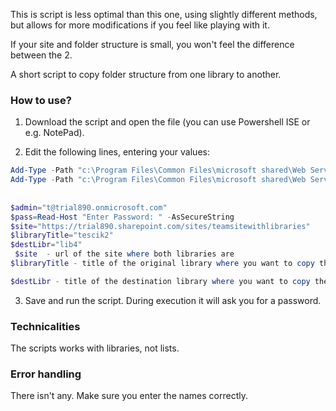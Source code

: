 This is script is less optimal than this one, using slightly different methods, but allows for more modifications if you feel like playing with it.

If your site and folder structure is small, you won't feel the difference between the 2.

 

A short script to copy folder structure from one library to another.

 

### How to use?

1. Download the script and open the file (you can use Powershell ISE or e.g. NotePad).

2. Edit the following lines, entering your values:

 

```PowerShell
Add-Type -Path "c:\Program Files\Common Files\microsoft shared\Web Server Extensions\16\ISAPI\Microsoft.SharePoint.Client.dll" 
Add-Type -Path "c:\Program Files\Common Files\microsoft shared\Web Server Extensions\16\ISAPI\Microsoft.SharePoint.Client.Runtime.dll"  
 
 
$admin="t@trial890.onmicrosoft.com" 
$pass=Read-Host "Enter Password: " -AsSecureString 
$site="https://trial890.sharepoint.com/sites/teamsitewithlibraries" 
$libraryTitle="tescik2" 
$destLibr="lib4"
 $site  - url of the site where both libraries are
$libraryTitle - title of the original library where you want to copy the structure FROM

$destLibr - title of the destination library where you want to copy the structure TO
```
 
3. Save and run the script. During execution it will ask you for a password.

 

 

 

 

### Technicalities

The scripts works with libraries, not lists.

 

 

### Error handling

There isn't any. Make sure you enter the names correctly.
